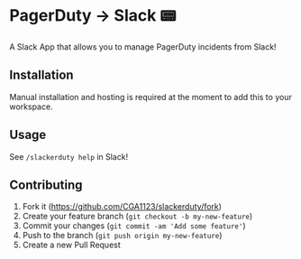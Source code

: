 # PagerDuty → Slack :pager:

A Slack App that allows you to manage PagerDuty incidents from Slack!

## Installation

Manual installation and hosting is required at the moment to add this to your workspace.

## Usage

See `/slackerduty help` in Slack!

## Contributing

1. Fork it (<https://github.com/CGA1123/slackerduty/fork>)
2. Create your feature branch (`git checkout -b my-new-feature`)
3. Commit your changes (`git commit -am 'Add some feature'`)
4. Push to the branch (`git push origin my-new-feature`)
5. Create a new Pull Request
